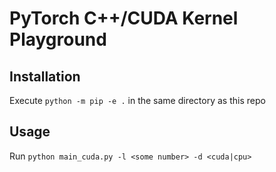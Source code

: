# PyTorch C++/CUDA Kernel Playground

## Installation
Execute `python -m pip -e .` in the same directory as this repo

## Usage
Run `python main_cuda.py -l <some number> -d <cuda|cpu>`